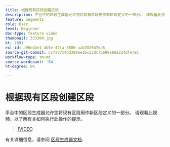 ```yaml
---
title: 根据现有区段创建区段
description: 平台中的区段生成器允许您将现有区段用作新区段定义的一部分。 请观看此视频，以了解有关如何执行此操作的提示。
feature: Segments
role: User
level: Beginner
doc-type: feature video
thumbnail: 333304.jpg
kt: 7891
exl-id: a98e43e1-4b5e-42fa-8806-aab702947da5
source-git-commit: cc7a77c4dd380ae1bc23dc75608e8e2224dfe78c
workflow-type: tm+mt
source-wordcount: '84'
ht-degree: 0%

---
```


# 根据现有区段创建区段

平台中的区段生成器允许您将现有区段用作新区段定义的一部分。 请观看此视频，以了解有关如何执行此操作的提示。

>[!VIDEO](https://video.tv.adobe.com/v/333304/?quality=12&learn=on)

有关详细信息，请参阅 [区段生成器文档](https://experienceleague.adobe.com/docs/experience-platform/segmentation/ui/segment-builder.html).
